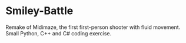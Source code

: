 # Smiley-Battle
Remake of Midimaze, the first first-person shooter with fluid movement. Small Python, C++ and C# coding exercise.
